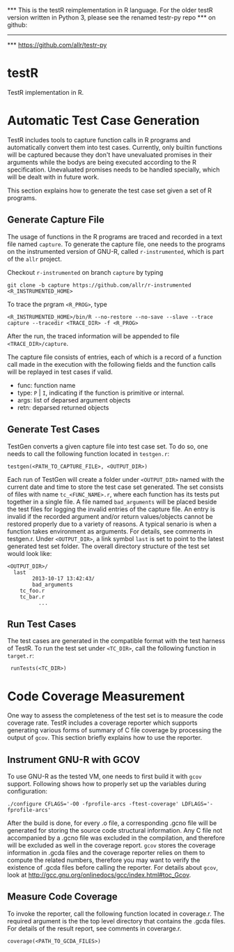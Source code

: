 *** This is the testR reimplementation in R language. For the older testR version written in Python 3, please see the renamed testr-py repo
*** on github:
***
*** https://github.com/allr/testr-py

testR
=====

TestR implementation in R. 


Automatic Test Case Generation
==============================

TestR includes tools to capture function calls in R programs and automatically convert them into test cases. Currently, only builtin functions
will be captured because they don't have unevaluated promises in their arguments while the bodys are being executed according to the R 
specification. Unevaluated promises needs to be handled specially, which will be dealt with in future work.

This section explains how to generate the test case set given a set of R programs.


Generate Capture File
---------------------

The usage of functions in the R programs are traced and recorded in a text file named `capture`. To generate the capture file, one needs to the
programs on the instrumented version of GNU-R, called `r-instrumented`, which is part of the `allr` project.

Checkout `r-instrumented` on branch `capture` by typing

    git clone -b capture https://github.com/allr/r-instrumented <R_INSTRUMENTED_HOME>

To trace the prgram `<R_PROG>`, type

    <R_INSTRUMENTED_HOME>/bin/R --no-restore --no-save --slave --trace capture --tracedir <TRACE_DIR> -f <R_PROG>

After the run, the traced information will be appended to file `<TRACE_DIR>/capture`.

The capture file consists of entries, each of which is a record of a function call made in the execution with the following fields and the 
function calls will be replayed in test cases if valid.

  - func: function name
  - type: `P` | `I`, indicating if the function is primitive or internal.
  - args: list of deparsed argument objects
  - retn: deparsed returned objects


Generate Test Cases
-------------------

TestGen converts a given capture file into test case set. To do so, one needs to call the following function located in `testgen.r`:

    testgen(<PATH_TO_CAPTURE_FILE>, <OUTPUT_DIR>)

Each run of TestGen will create a folder under `<OUTPUT_DIR>` named with the current date and time to store the test case set generated.
The set consists of files with name `tc_<FUNC_NAME>.r`, where each function has its tests put together in a single file. A file named 
`bad_arguments` will be placed beside the test files for logging the invalid entries of the capture file. An entry is invalid if the 
recorded argument and/or return values/objects cannot be restored properly due to a variety of reasons. A typical senario is when a 
function takes environment as arguments. For details, see comments in testgen.r. Under `<OUTPUT_DIR>`, a link symbol `last` is set to 
point to the latest generated test set folder. The overall directory structure of the test set would look like:

    <OUTPUT_DIR>/
      last
		    2013-10-17 13:42:43/
		    bad_arguments
        tc_foo.r
        tc_bar.r
			  ...


Run Test Cases
--------------

The test cases are generated in the compatible format with the test harness of TestR. To run the test set under `<TC_DIR>`, call the
following function in `target.r`:

     runTests(<TC_DIR>)


Code Coverage Measurement
=========================

One way to assess the completeness of the test set is to measure the code coverage rate. TestR includes a coverage reporter which 
supports generating various forms of summary of C file coverage by processing the output of `gcov`. This section briefly explains
how to use the reporter.


Instrument GNU-R with GCOV
--------------------------

To use GNU-R as the tested VM, one needs to first build it with `gcov` support. Following shows how to properly set up the variables 
during configuration:

    ./configure CFLAGS='-O0 -fprofile-arcs -ftest-coverage' LDFLAGS='-fprofile-arcs' 

After the build is done, for every .o file, a corresponding .gcno file will be generated for storing the source code structural 
information. Any C file not accompanied by a .gcno file was excluded in the compilation, and therefore will be excluded as well in 
the coverage report. `gcov` stores the coverage information in .gcda files and the coverage reporter relies on them to compute the
related numbers, therefore you may want to verify the existence of .gcda files before calling the reporter. For details about `gcov`, 
look at http://gcc.gnu.org/onlinedocs/gcc/index.html#toc_Gcov.


Measure Code Coverage
---------------------

To invoke the reporter, call the following function located in coverage.r. The required argument is the the top level directory that
contains the .gcda files. For details of the result report, see comments in coverarge.r.

    coverage(<PATH_TO_GCDA_FILES>)